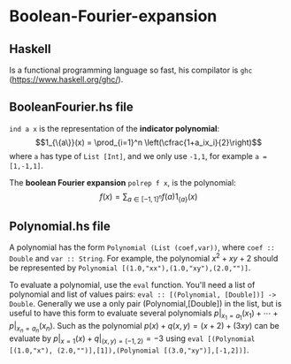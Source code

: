 # Boolean-Fourier-expansion

## Haskell

Is a functional programming language so fast, his compilator is `ghc` (https://www.haskell.org/ghc/).

## BooleanFourier.hs file
`ind a x` is the representation of the **indicator polynomial**: $$1_{\{a\}}(x) = \prod_{i=1}^n \left(\cfrac{1+a_ix_i}{2}\right)$$
where `a` has type of `List [Int]`, and we only use `-1,1`, for example `a = [1,-1,1]`.

The **boolean Fourier expansion** `polrep f x`, is the polynomial:
$$f(x) = \displaystyle\sum_{a\in [-1,1]^n}f(a) 1_{\{a\}}(x)$$

## Polynomial.hs file
A polynomial has the form `Polynomial (List (coef,var))`, where `coef :: Double` and `var :: String`. For example, the polynomial $x^2 + xy +2$ should be represented by `Polynomial [(1.0,"xx"),(1.0,"xy"),(2.0,"")]`.

To evaluate a polynomial, use the `eval` function. You'll need a list of polynomial and list of values pairs: `eval :: [(Polynomial, [Double])] -> Double`. Generally we use a only pair (Polynomial,[Double]) in the list, but is useful to have this form to evaluate several polynomials $p|_{x_1=a_1}(x_1)+\cdots + p|_{x_n=a_n}(x_n)$. Such as the polynomial $p(x)+q(x,y) = (x+2) + (3xy)$ can be evaluate by $p|_{x=1}(x) + q|_{(x,y) = (-1,2)} = -3$ using `eval [(Polynomial [(1.0,"x"), (2.0,"")],[1]),(Polynomial [(3.0,"xy")],[-1,2])]`.
